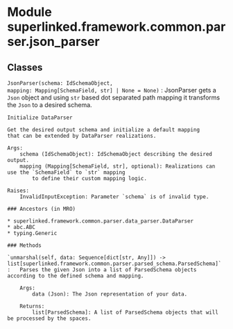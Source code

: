 Module superlinked.framework.common.parser.json_parser
======================================================

Classes
-------

`JsonParser(schema: IdSchemaObject, mapping: Mapping[SchemaField, str] | None = None)`
:   JsonParser gets a `Json` object and using `str` based dot separated path mapping
    it transforms the `Json` to a desired schema.
    
    Initialize DataParser
    
    Get the desired output schema and initialize a default mapping
    that can be extended by DataParser realizations.
    
    Args:
        schema (IdSchemaObject): IdSchemaObject describing the desired output.
        mapping (Mapping[SchemaField, str], optional): Realizations can use the `SchemaField` to `str` mapping
            to define their custom mapping logic.
    
    Raises:
        InvalidInputException: Parameter `schema` is of invalid type.

    ### Ancestors (in MRO)

    * superlinked.framework.common.parser.data_parser.DataParser
    * abc.ABC
    * typing.Generic

    ### Methods

    `unmarshal(self, data: Sequence[dict[str, Any]]) ‑> list[superlinked.framework.common.parser.parsed_schema.ParsedSchema]`
    :   Parses the given Json into a list of ParsedSchema objects according to the defined schema and mapping.
        
        Args:
            data (Json): The Json representation of your data.
        
        Returns:
            list[ParsedSchema]: A list of ParsedSchema objects that will be processed by the spaces.